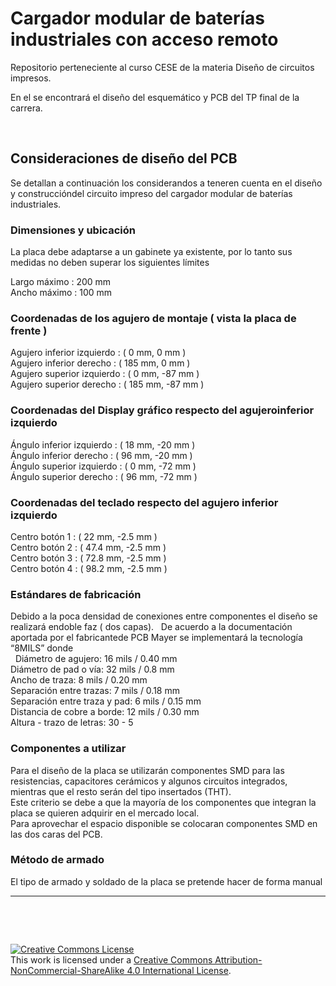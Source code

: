 # Cargador modular de baterías industriales con acceso remoto

Repositorio perteneciente al curso CESE de la materia Diseño de circuitos impresos.

En el se encontrará el diseño del esquemático y PCB del TP final de la carrera.

&nbsp;

## Consideraciones de diseño del PCB

Se detallan a continuación los considerandos a teneren cuenta en el diseño y construccióndel circuito impreso del cargador modular de baterías industriales.

### Dimensiones y ubicación
La placa debe adaptarse a un gabinete ya existente, por lo tanto sus medidas no deben superar los siguientes límites

Largo máximo      : 200 mm  
Ancho máximo      : 100 mm  

### Coordenadas de los agujero de montaje ( vista la placa de frente )

Agujero inferior izquierdo  : ( 0 mm, 0 mm )  
Agujero inferior derecho    : ( 185 mm, 0 mm )  
Agujero superior izquierdo  : ( 0 mm, -87 mm )  
Agujero superior derecho    : ( 185 mm, -87 mm )  

### Coordenadas del Display gráfico respecto del agujeroinferior izquierdo

Ángulo inferior izquierdo   : ( 18 mm, -20 mm )  
Ángulo inferior derecho     : ( 96 mm, -20 mm )  
Ángulo superior izquierdo   : ( 0 mm, -72 mm )  
Ángulo superior derecho     : ( 96 mm, -72 mm )  

### Coordenadas del teclado respecto del agujero inferior izquierdo  
Centro botón 1    : ( 22 mm, -2.5 mm )  
Centro botón 2    : ( 47.4 mm, -2.5 mm )  
Centro botón 3    : ( 72.8 mm, -2.5 mm )  
Centro botón 4    : ( 98.2 mm, -2.5 mm )  

### Estándares de fabricación
Debido a la poca densidad de conexiones entre componentes el diseño se realizará endoble faz ( dos capas).
&nbsp;
De acuerdo a la documentación aportada por el fabricantede PCB Mayer se implementará la tecnología “8MILS” donde  
&nbsp;
Diámetro de agujero: 16 mils / 0.40 mm  
Diámetro de pad o vía: 32 mils / 0.8 mm  
Ancho de traza: 8 mils / 0.20 mm  
Separación entre trazas: 7 mils / 0.18 mm  
Separación entre traza y pad: 6 mils / 0.15 mm  
Distancia de cobre a borde: 12 mils / 0.30 mm  
Altura - trazo de letras: 30 - 5  

### Componentes a utilizar  
Para el diseño de la placa se utilizarán componentes SMD para las resistencias, capacitores cerámicos y algunos circuitos integrados, mientras que el resto serán del tipo insertados (THT).  
Este criterio se debe a que la mayoría de los componentes que integran la placa se quieren adquirir en el mercado local.  
Para aprovechar el espacio disponible se colocaran componentes SMD en las dos caras del PCB.

### Método de armado
El tipo de armado y soldado de la placa se pretende hacer de forma manual

------------------------------------------------------------------------

&nbsp;

&nbsp;


<a rel="license" href="http://creativecommons.org/licenses/by-nc-sa/4.0/"><img alt="Creative Commons License" style="border-width:0" src="https://i.creativecommons.org/l/by-nc-sa/4.0/88x31.png" /></a><br />This work is licensed under a <a rel="license" href="http://creativecommons.org/licenses/by-nc-sa/4.0/">Creative Commons Attribution-NonCommercial-ShareAlike 4.0 International License</a>.
